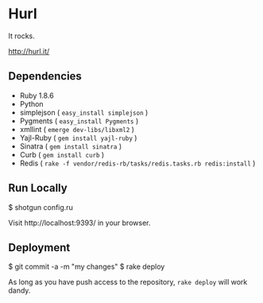 Hurl
====

It rocks.

http://hurl.it/
  
Dependencies
------------
  
* Ruby 1.8.6
* Python
* simplejson ( `easy_install simplejson` )
* Pygments ( `easy_install Pygments` )
* xmllint ( `emerge dev-libs/libxml2` )
* Yajl-Ruby ( `gem install yajl-ruby` )
* Sinatra ( `gem install sinatra` )
* Curb ( `gem install curb` )
* Redis ( `rake -f vendor/redis-rb/tasks/redis.tasks.rb redis:install` )

Run Locally
-----------

$ shotgun config.ru

Visit http://localhost:9393/ in your browser.

Deployment
----------

$ git commit -a -m "my changes"
$ rake deploy

As long as you have push access to the repository, `rake deploy`
will work dandy.